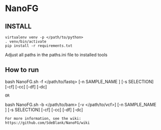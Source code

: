 # NanoFG

## INSTALL
```
virtualenv venv -p </path/to/python>
. venv/bin/activate
pip install -r requirements.txt
```
Adjust all paths in the paths.ini file to installed tools

## How to run

bash NanoFG.sh -f </path/to/fastq>  [-n SAMPLE_NAME ] [-s SELECTION] [-cf] [-cc] [-df] [-dc]
```
OR
```
bash NanoFG.sh -b </path/to/bam> [-v </path/to/vcf>] [-n SAMPLE_NAME ] [-s SELECTION] [-cf] [-cc] [-df] [-dc]

```
For more information, see the wiki:
https://github.com/SdeBlank/NanoFG/wiki
